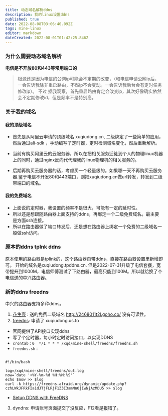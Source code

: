 ```yaml
---
title: 动态域名解析ddns
description: 我的linux设置ddns
published: true
date: 2022-08-08T03:06:40.092Z
tags: mine-linux
editor: markdown
dateCreated: 2022-08-01T01:42:25.846Z
---
```


### 为什么需要动态域名解析

**电信是不开放80和443等常用端口的**
 
> 根源还是因为电信的公网ip可能会不定期的改变，（和电信申请公网ip后，一会告诉我除非重启路由，不然ip不会变动。一会告诉我后台会有定时任务修改ip）。 不过 据我观察，首先重启路由肯定会改变ip，其次好像确实依然会不定期修改id，但是频率不是特别高。


### 关于我的域名

#### 我的顶级域名
 * 首先是从阿里云申请的顶级域名 xuqiudong.cn, 二级绑定了一些简单的应用，然后通过ali-sdk ，手动编写了定时器，定时检测域名变化，然后重新解析。
 
 * 当前有购买阿里云的云服务器，所以在把相关服务迁徙到个人的物理linux机器上的同时，通过nginx反向代代理我的linux物理机的相关服务的。
 
 * 后期再购买云服务器的话，考虑买一个轻量级的。如果哪一天不再购买云服务器.鉴于电信不开发80和443端口，则把xuqiudong.cn做url转发，转发到二级带端口的域名。
 
#### 我的免费域名
* 上面说的定时器，我设置的频率不是很大，可能有一定的延时性。
* 所以还是想跟随路由器上面支持的ddns，再绑定一个二级免费域名。最主要是方面ssh连接。
* 所以在路由器做了端口转发后，还是想在路由器上绑定一个免费的二级域名一般做ssh访问。

### 原本的ddns  tplnk ddns

  原本使用的路由器是tplink的，这个路由器自带ddns，直接在路由器设置里新增即可。 
  开始的域名是xuqiudong.tpddns.cn.
  但是2022-07-31升级了电信套餐，宽带提升到1000M，电信师傅测试了下路由器，最高只能到100M。所以就给换了个电信送的中兴路由器。
  
  
### 新的ddns  freedns

中兴的路由器支持多种ddns。
1.  [花生壳](https://hsk.oray.com/) : 送的免费二级域名 http://2468011t2l.goho.co/ 没有可读性。
2.  [freedns](https://freedns.afraid.org/): 申请了 xuqiudong.us.to
   - 官网提供了API接口实现ddns
   - 写了个定时器，每小时定时访问接口，以实现DDNS
   - `crontab` : `0  */1 * * * /xqd/mine-shell/freedns/freedns.sh`
   - `freedns.sh` :  
   ```
   
#!/bin/bash

log=/xqd/mine-shell/freedns/out.log
now=`date '+%Y-%m-%d %H:%M:%S'`
echo $now >> $log
curl -k https://freedns.afraid.org/dynamic/update.php?czhLWkJFRkFIa1dJTjFLRjF1Z3I3amNnOjIwNjAzMDU5 >> $log

   ```
   - [Setup DDNS with FreeDNS](https://www.filegott.se/2017/04/15/setup-ddns-with-freedns/)
   
 
   
3.  dyndns: 申请账号页面提交了没反应，F12看是报错了。




 
  